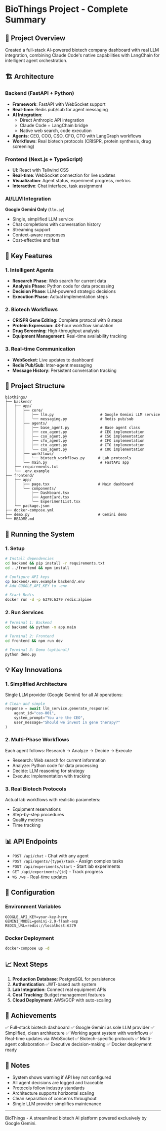 # BioThings Project - Complete Summary

## 🎯 Project Overview
Created a full-stack AI-powered biotech company dashboard with real LLM integration, combining Claude Code's native capabilities with LangChain for intelligent agent orchestration.

## 🏗️ Architecture

### Backend (FastAPI + Python)
- **Framework**: FastAPI with WebSocket support
- **Real-time**: Redis pub/sub for agent messaging
- **AI Integration**: 
  - Direct Anthropic API integration
  - Claude Code + LangChain bridge
  - Native web search, code execution
- **Agents**: CEO, COO, CSO, CFO, CTO with LangGraph workflows
- **Workflows**: Real biotech protocols (CRISPR, protein synthesis, drug screening)

### Frontend (Next.js + TypeScript)
- **UI**: React with Tailwind CSS
- **Real-time**: WebSocket connection for live updates
- **Visualization**: Agent status, experiment progress, metrics
- **Interactive**: Chat interface, task assignment

### AI/LLM Integration
**Google Gemini Only** (`llm.py`)
   - Single, simplified LLM service
   - Chat completions with conversation history
   - Streaming support
   - Context-aware responses
   - Cost-effective and fast

## 🔬 Key Features

### 1. Intelligent Agents
- **Research Phase**: Web search for current data
- **Analysis Phase**: Python code for data processing
- **Decision Phase**: LLM-powered strategic decisions
- **Execution Phase**: Actual implementation steps

### 2. Biotech Workflows
- **CRISPR Gene Editing**: Complete protocol with 8 steps
- **Protein Expression**: 48-hour workflow simulation
- **Drug Screening**: High-throughput analysis
- **Equipment Management**: Real-time availability tracking

### 3. Real-time Communication
- **WebSocket**: Live updates to dashboard
- **Redis Pub/Sub**: Inter-agent messaging
- **Message History**: Persistent conversation tracking

## 📁 Project Structure
```
biothings/
├── backend/
│   ├── app/
│   │   ├── core/
│   │   │   ├── llm.py                     # Google Gemini LLM service
│   │   │   └── messaging.py               # Redis pub/sub
│   │   ├── agents/
│   │   │   ├── base_agent.py              # Base agent class
│   │   │   ├── ceo_agent.py               # CEO implementation
│   │   │   ├── cso_agent.py               # CSO implementation
│   │   │   ├── cfo_agent.py               # CFO implementation
│   │   │   ├── cto_agent.py               # CTO implementation
│   │   │   └── coo_agent.py               # COO implementation
│   │   ├── workflows/
│   │   │   └── biotech_workflows.py      # Lab protocols
│   │   └── main.py                        # FastAPI app
│   ├── requirements.txt
│   └── .env.example
├── frontend/
│   ├── app/
│   │   ├── page.tsx                      # Main dashboard
│   │   └── components/
│   │       ├── Dashboard.tsx
│   │       ├── AgentCard.tsx
│   │       └── ExperimentList.tsx
│   └── package.json
├── docker-compose.yml
├── demo.py                               # Gemini demo
└── README.md
```

## 🚀 Running the System

### 1. Setup
```bash
# Install dependencies
cd backend && pip install -r requirements.txt
cd ../frontend && npm install

# Configure API keys
cp backend/.env.example backend/.env
# Add GOOGLE_API_KEY to .env

# Start Redis
docker run -d -p 6379:6379 redis:alpine
```

### 2. Run Services
```bash
# Terminal 1: Backend
cd backend && python -m app.main

# Terminal 2: Frontend  
cd frontend && npm run dev

# Terminal 3: Demo (optional)
python demo.py
```

## 💡 Key Innovations

### 1. Simplified Architecture
Single LLM provider (Google Gemini) for all AI operations:
```python
# Clean and simple
response = await llm_service.generate_response(
    agent_id="ceo-001",
    system_prompt="You are the CEO",
    user_message="Should we invest in gene therapy?"
)
```

### 2. Multi-Phase Workflows
Each agent follows: Research → Analyze → Decide → Execute
- Research: Web search for current information
- Analyze: Python code for data processing
- Decide: LLM reasoning for strategy
- Execute: Implementation with tracking

### 3. Real Biotech Protocols
Actual lab workflows with realistic parameters:
- Equipment reservations
- Step-by-step procedures
- Quality metrics
- Time tracking

## 📊 API Endpoints

- `POST /api/chat` - Chat with any agent
- `POST /api/agents/{type}/task` - Assign complex tasks
- `POST /api/experiments/start` - Start lab experiments
- `GET /api/experiments/{id}` - Track progress
- `WS /ws` - Real-time updates

## 🔧 Configuration

### Environment Variables
```env
GOOGLE_API_KEY=your-key-here
GEMINI_MODEL=gemini-2.0-flash-exp
REDIS_URL=redis://localhost:6379
```

### Docker Deployment
```bash
docker-compose up -d
```

## 📈 Next Steps

1. **Production Database**: PostgreSQL for persistence
2. **Authentication**: JWT-based auth system
3. **Lab Integration**: Connect real equipment APIs
4. **Cost Tracking**: Budget management features
5. **Cloud Deployment**: AWS/GCP with auto-scaling

## 🎉 Achievements

✅ Full-stack biotech dashboard
✅ Google Gemini as sole LLM provider
✅ Simplified, clean architecture
✅ Working agent system with workflows
✅ Real-time updates via WebSocket
✅ Biotech-specific protocols
✅ Multi-agent collaboration
✅ Executive decision-making
✅ Docker deployment ready

## 📝 Notes

- System shows warning if API key not configured
- All agent decisions are logged and traceable
- Protocols follow industry standards
- Architecture supports horizontal scaling
- Clean separation of concerns throughout
- Single LLM provider simplifies maintenance

---

BioThings - A streamlined biotech AI platform powered exclusively by Google Gemini.
